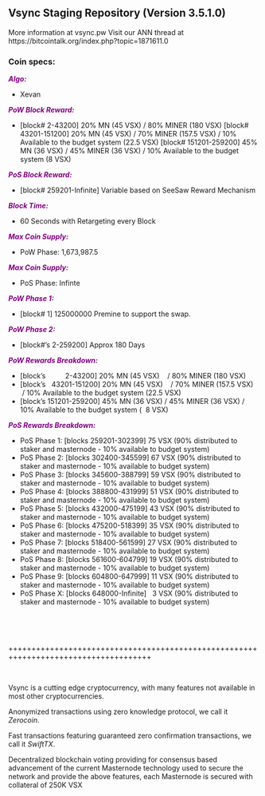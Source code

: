 <h2><strong>Vsync Staging Repository (Version 3.5.1.0)</strong></h2>
<p>More information at vsync.pw Visit our ANN thread at https://bitcointalk.org/index.php?topic=1871611.0</p>
<h3><strong>Coin specs:</strong></h3>
<p><strong><span style="color: #800080;"><em>Algo:</em></span></strong></p>
<ul>
<li>Xevan</li>
</ul>
<p><strong><span style="color: #800080;"><em>PoW Block Reward:</em></span></strong></p>
<ul>
<li>[block# 2-43200] 20% MN (45 VSX) / 80% MINER (180 VSX) [block# 43201-151200] 20% MN (45 VSX) / 70% MINER (157.5 VSX) / 10% Available to the budget system (22.5 VSX) [block# 151201-259200] 45% MN (36 VSX) / 45% MINER (36 VSX) / 10% Available to the budget system (8 VSX)</li>
</ul>
<p><strong><span style="color: #800080;"><em>PoS Block Reward:</em></span></strong></p>
<ul>
<li>[block# 259201-Infinite] Variable based on SeeSaw Reward Mechanism</li>
</ul>
<p><strong><span style="color: #800080;"><em>Block Time:</em></span></strong></p>
<ul>
<li>60 Seconds with Retargeting every Block</li>
</ul>
<p><strong><span style="color: #800080;"><em>Max Coin Supply:</em></span></strong></p>
<ul>
<li>PoW Phase: 1,673,987.5</li>
</ul>
<p><strong><span style="color: #800080;"><em>Max Coin Supply:</em></span></strong></p>
<ul>
<li>PoS Phase: Infinte</li>
</ul>
<p><strong><span style="color: #800080;"><em>PoW Phase 1:</em></span></strong></p>
<ul>
<li>[block# 1] 125000000 Premine to support the swap.</li>
</ul>
<p><strong><span style="color: #800080;"><em>PoW Phase 2:</em></span></strong></p>
<ul>
<li>[block#&rsquo;s 2-259200] Approx 180 Days</li>
</ul>
<p><strong><span style="color: #800080;"><em>PoW Rewards Breakdown:</em></span></strong></p>
<ul>
<li>[block&rsquo;s &nbsp; &nbsp; &nbsp; &nbsp; &nbsp;2-43200] 20% MN (45 VSX) &nbsp; &nbsp;/ 80% MINER (180 VSX)</li>
<li>[block&rsquo;s &nbsp; 43201-151200] 20% MN (45 VSX) &nbsp; &nbsp;/ 70% MINER (157.5 VSX) &nbsp;/ 10% Available to the budget system (22.5 VSX)</li>
<li>[block&rsquo;s 151201-259200] 45% MN (36 VSX) / 45% MINER (36 VSX) / 10% Available to the budget system ( &nbsp;8 VSX)</li>
</ul>
<p><strong><span style="color: #800080;"><em>PoS Rewards Breakdown:</em></span></strong></p>
<ul>
<li>PoS Phase 1: [blocks 259201-302399] 75 VSX (90% distributed to staker and masternode - 10% available to budget system)</li>
<li>PoS Phase 2: [blocks 302400-345599] 67 VSX (90% distributed to staker and masternode - 10% available to budget system)</li>
<li>PoS Phase 3: [blocks 345600-388799] 59 VSX (90% distributed to staker and masternode - 10% available to budget system)</li>
<li>PoS Phase 4: [blocks 388800-431999] 51 VSX (90% distributed to staker and masternode - 10% available to budget system)</li>
<li>PoS Phase 5: [blocks 432000-475199] 43 VSX (90% distributed to staker and masternode - 10% available to budget system)</li>
<li>PoS Phase 6: [blocks 475200-518399] 35 VSX (90% distributed to staker and masternode - 10% available to budget system)</li>
<li>PoS Phase 7: [blocks 518400-561599] 27 VSX (90% distributed to staker and masternode - 10% available to budget system)</li>
<li>PoS Phase 8: [blocks 561600-604799] 19 VSX (90% distributed to staker and masternode - 10% available to budget system)</li>
<li>PoS Phase 9: [blocks 604800-647999] 11 VSX (90% distributed to staker and masternode - 10% available to budget system)</li>
<li>PoS Phase X: [blocks 648000-Infinite] &nbsp; 3 VSX (90% distributed to staker and masternode - 10% available to budget system)</li>
</ul>
<br/>
<p>&nbsp;</p>
<p>+++++++++++++++++++++++++++++++++++++++++++++++++++++++++++++++++++++++++++++++++++++</p>
<p>&nbsp;</p>
<p>Vsync is a cutting edge cryptocurrency, with many features not available in most other cryptocurrencies.</p>
<p>Anonymized transactions using zero knowledge protocol, we call it <em>Zerocoin</em>.</p>
<p>Fast transactions featuring guaranteed zero confirmation transactions, we call it <em>SwiftTX</em>.</p>
<p>Decentralized blockchain voting providing for consensus based advancement of the current Masternode technology used to secure the network and provide the above features, each Masternode is secured with collateral of 250K VSX</p>
